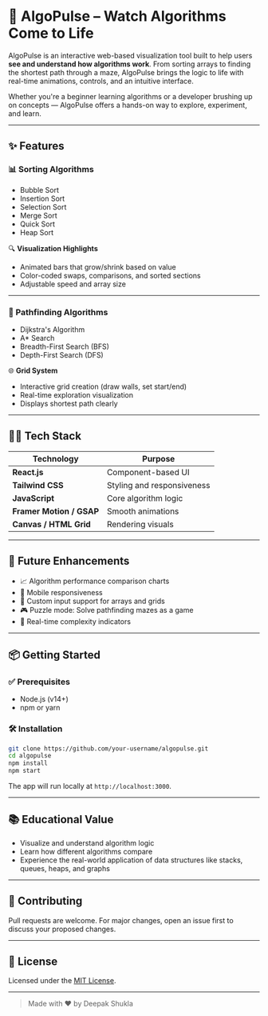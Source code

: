 # 🔁 AlgoPulse – Watch Algorithms Come to Life

AlgoPulse is an interactive web-based visualization tool built to help users **see and understand how algorithms work**. From sorting arrays to finding the shortest path through a maze, AlgoPulse brings the logic to life with real-time animations, controls, and an intuitive interface.

Whether you're a beginner learning algorithms or a developer brushing up on concepts — AlgoPulse offers a hands-on way to explore, experiment, and learn.

---

## ✨ Features

### 📊 Sorting Algorithms
- Bubble Sort  
- Insertion Sort  
- Selection Sort  
- Merge Sort  
- Quick Sort  
- Heap Sort  

🔍 **Visualization Highlights**
- Animated bars that grow/shrink based on value
- Color-coded swaps, comparisons, and sorted sections
- Adjustable speed and array size

---

### 🧭 Pathfinding Algorithms
- Dijkstra's Algorithm  
- A* Search  
- Breadth-First Search (BFS)  
- Depth-First Search (DFS)  

🌐 **Grid System**
- Interactive grid creation (draw walls, set start/end)
- Real-time exploration visualization
- Displays shortest path clearly

---

## 🧑‍💻 Tech Stack

| Technology       | Purpose                       |
|------------------|-------------------------------|
| **React.js**      | Component-based UI             |
| **Tailwind CSS**  | Styling and responsiveness     |
| **JavaScript**    | Core algorithm logic           |
| **Framer Motion / GSAP** | Smooth animations     |
| **Canvas / HTML Grid** | Rendering visuals         |

---

## 🧪 Future Enhancements
- 📈 Algorithm performance comparison charts
- 📱 Mobile responsiveness
- 🧩 Custom input support for arrays and grids
- 🎮 Puzzle mode: Solve pathfinding mazes as a game
- 🧠 Real-time complexity indicators

---

## 📦 Getting Started

### ✅ Prerequisites
- Node.js (v14+)
- npm or yarn

### 🛠 Installation

```bash
git clone https://github.com/your-username/algopulse.git
cd algopulse
npm install
npm start
````

The app will run locally at `http://localhost:3000`.

---

## 📚 Educational Value

* Visualize and understand algorithm logic
* Learn how different algorithms compare
* Experience the real-world application of data structures like stacks, queues, heaps, and graphs

---

## 🤝 Contributing

Pull requests are welcome. For major changes, open an issue first to discuss your proposed changes.

---

## 📄 License

Licensed under the [MIT License](LICENSE).

---

> Made with ❤️ by Deepak Shukla